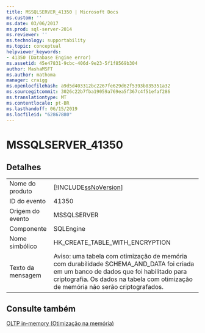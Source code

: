 ```yaml
---
title: MSSQLSERVER_41350 | Microsoft Docs
ms.custom: ''
ms.date: 03/06/2017
ms.prod: sql-server-2014
ms.reviewer: ''
ms.technology: supportability
ms.topic: conceptual
helpviewer_keywords:
- 41350 (Database Engine error)
ms.assetid: 45e47831-9cbc-406d-9e23-5f1f8569b304
author: MashaMSFT
ms.author: mathoma
manager: craigg
ms.openlocfilehash: a9d5d403312bc2267fe629d62f5393b835351a32
ms.sourcegitcommit: 3026c22b7fba19059a769ea5f367c4f51efaf286
ms.translationtype: MT
ms.contentlocale: pt-BR
ms.lasthandoff: 06/15/2019
ms.locfileid: "62867880"
---
```

# <a name="mssqlserver41350"></a>MSSQLSERVER_41350
    
## <a name="details"></a>Detalhes  
  
|||  
|-|-|  
|Nome do produto|[!INCLUDE[ssNoVersion](../../includes/ssnoversion-md.md)]|  
|ID do evento|41350|  
|Origem do evento|MSSQLSERVER|  
|Componente|SQLEngine|  
|Nome simbólico|HK_CREATE_TABLE_WITH_ENCRYPTION|  
|Texto da mensagem|Aviso: uma tabela com otimização de memória com durabilidade SCHEMA_AND_DATA foi criada em um banco de dados que foi habilitado para criptografia. Os dados na tabela com otimização de memória não serão criptografados.|  
  
## <a name="see-also"></a>Consulte também  
 [OLTP in-memory &#40;Otimização na memória&#41;](../in-memory-oltp/in-memory-oltp-in-memory-optimization.md)  
  
  

